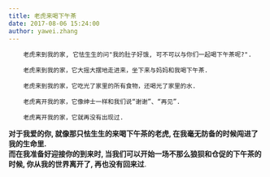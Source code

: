 ```yaml
---
title: 老虎来喝下午茶  
date: 2017-08-06 15:24:00
author: yawei.zhang 
---
```

```  
    老虎来到我的家, 它怯生生的问"我的肚子好饿, 可不可以与你们一起喝下午茶呢?".  

    老虎来到我的家，它大摇大摆地走进来，坐下来与妈妈和我喝下午茶.  

    老虎来到我的家，它吃光了家里的所有食物，还喝光了家里的水.   

    老虎离开我的家，它像绅士一样和我们说“谢谢”、“再见”.  

    老虎离开我的家，它就再没有出现过.    

```

  **对于我爱的你,  就像那只怯生生的来喝下午茶的老虎,  在我毫无防备的时候闯进了我的生命里.    
  而在我准备好迎接你的到来时,  当我们可以开始一场不那么狼狈和仓促的下午茶的时候,  你从我的世界离开了,  再也没有回来过**.   
